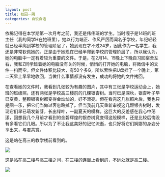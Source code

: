 ```yaml
---
layout: post
title: 校园一隅
categories: 自说自话
---
```


依稀记得在本学期第一次月考之前，我还是伟伟班的学生。当时嘎子是14班的班主任（我的同学H在她班里），她以行为端正、作风严厉而闻名于学校，年纪轻轻就已经半爬到学校的管理阶层了，她到现在才不过24岁，因此作为一名学生，我还是非常钦佩她的。正是由于她现在已经半爬到学校的管理阶层了，所以我认为，她的电脑中一定有着较为重要的文件。于是，在2月14、15晚上下晚自习回宿舍左右，我和Z同学趁着她的电脑没有关的时候，悄悄的打开她的电脑，将微信中的文件一扫而空。但文件体积比较大，有50个多G，所以索性把U盘挂了一个晚上，第二天早上早早地收回，当做什么事情都没有发生，成功的将她的文件拷回。

在查看她的文件时，我看到几张较为有趣的图片，其中有三张是学校运动会上，她班的班级照，还有两张是学校高三楼前的几棵银杏树。当时已是深秋，银杏叶子早已变黄，整颗银杏树都变得金灿灿的，好不漂亮。但在看完这几张照片后，我也只是图一乐，把它们当做过客忽略掉了。但当我前几天重新审视这几颗银杏树时，发现它们早已萌发新芽，长出绿叶，一副夏天的模样。这巨大的反差感在我心中荡漾，回想我几个月前才看到的金碧辉煌的银杏树竟变得这般模样，还是比较后悔没有多看它们几眼。所以为了不让我这美好的记忆流逝，也只好将它们婀娜的身姿分享出来，与君共赏。

这是站在高三的教学楼前看到的。

![](https://b2.yangtze.in/pic/photo/2022-11-18-1.jpg)

这是站在高二楼与高三楼之间，在三楼的连廊上看到的，不远处就是高二楼。

![](https://b2.yangtze.in/pic/photo/2022-11-18-2.jpg)
